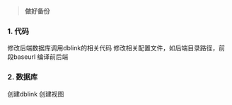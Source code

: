 
> **做好备份**

### 1. 代码
修改后端数据库调用dblink的相关代码
修改相关配置文件，如后端目录路径，前段baseurl
编译前后端

### 2. 数据库
创建dblink
创建视图
